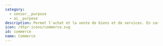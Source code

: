 ```yaml
---
category: 
  - sensor__purpose
  - ai__purpose
description: Permet l'achat et la vente de biens et de services. En savoir plus [cliquez-ici](https://fr.wikipedia.org/wiki/Commerce)
icon: /dtpr-icons/commerce.svg
id: commerce
name: Commerce
---
```

